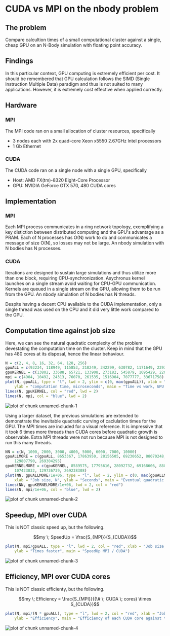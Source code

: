 
# CUDA vs MPI on the nbody problem

## The problem

Compare calcultion times of a small computational cluster against a single, cheap GPU on an N-Body simulation with floating point accuracy.

## Findings

In this particular context, GPU computing is extremely efficient per cost. It should be remembered that GPU calculation follows the SIMD (Single Instruction Multiple Data) paradigm and thus is not suited to many applications. However, it is extremely cost effective when applied correctly.

## Hardware

### MPI

The MPI code ran on a small allocation of cluster resources, specifically

* 3 nodes each with 2x quad-core Xeon x5550 2.67GHz Intel processors
* 1 Gb Ethernet

### CUDA

The CUDA code ran on a single node with a single GPU, specifically

* Host: AMD FX(tm)-8320 Eight-Core Processor
* GPU: NVIDIA GeForce GTX 570, 480 CUDA cores

## Implementation

### MPI

Each MPI process communicates in a ring network topology, exemplifying a key distiction between distributed computing and the GPU's advantage as a PRAM. Each of N processes has O(N) work to do and communicates a message of size O(N), so losses may not be large. An nbody simulation with N bodies has N processes.

### CUDA

Iterations are designed to sustain large simulations and thus utilize more than one block, requiring CPU-synchronization. Asychronus kernel launches on a single stream avoid waiting for CPU-GPU communication. Kernels are queued in a single stream on the GPU, allowing them to be run from the GPU. An nbody simulation of N bodies has N threads.

Despite having a decent CPU available to the CUDA implementation, only a single thread was used on the CPU and it did very little work compared to the GPU.

## Computation time against job size

Here, we can see the natural quadratic complexity of the problem devestating the computation time on the cluster. Keep in mind that the GPU has 480 cores at its disposal, hence the linear behaviour.


```r
N = c(2, 4, 8, 16, 32, 64, 128, 256)
gpuALL = c(93234, 118949, 115853, 218249, 342299, 630782, 1171649, 2293604)
gpuKERNEL = c(13802, 33688, 65721, 133908, 273182, 545879, 1095429, 2200763)
mpi = c(4904, 10492, 24313, 76070, 261535, 1516904, 7077777, 33671758)
plot(N, gpuALL, type = "l", lwd = 2, ylim = c(0, max(gpuALL)), xlab = "Job size, N", 
    ylab = "computation time, microseconds", main = "Time vs work, GPU kernel & communication (black)\n vs GPU kernel (red) vs Cluster (blue)")
lines(N, gpuKERNEL, col = "red", lwd = 2)
lines(N, mpi, col = "blue", lwd = 2)
```

![plot of chunk unnamed-chunk-1](figure/unnamed-chunk-1.png) 


Using a larger dataset, the previous simulations are extended to demonstrate the inevitable quadratic curving of caclulation times for the GPU. The MPI times are included for a visual reference. It is impressive that it took 6 times more threads than CUDA cores before quadratic growth is observable. Extra MPI threads were not run because MPI is not designed to run this many threads.


```r
NN = c(N, 1000, 2000, 3000, 4000, 5000, 6000, 7000, 10000)
gpuALLMORE = c(gpuALL, 8653367, 17863950, 28156505, 69230652, 88070248, 107483798, 
    129807790, 269304295)
gpuKERNELMORE = c(gpuKERNEL, 8589575, 17795616, 28092732, 69168606, 88002472, 
    107423032, 129736739, 269238308)
plot(NN, gpuALLMORE/1e+06, type = "l", lwd = 2, ylim = c(0, max(gpuALLMORE/1e+06)), 
    xlab = "Job size, N", ylab = "Seconds", main = "Eventual quadratic calculation times on GPU")
lines(NN, gpuKERNELMORE/1e+06, lwd = 2, col = "red")
lines(N, mpi/1e+06, col = "blue", lwd = 2)
```

![plot of chunk unnamed-chunk-2](figure/unnamed-chunk-2.png) 


## Speedup, MPI over CUDA

This is NOT classic speed up, but the following.

$$my \; SpeedUp = \frac{S_{MPI}}{S_{CUDA}}$$


```r
plot(N, mpi/gpuALL, type = "l", lwd = 2, col = "red", xlab = "Job size, N", 
    ylab = "Times faster", main = "SpeedUp MPI / CUDA")
```

![plot of chunk unnamed-chunk-3](figure/unnamed-chunk-3.png) 


## Efficiency, MPI over CUDA cores

This is NOT classic efficienty, but the following.

$$my \; Efficiency = \frac{S_{MPI}}{(\# \; CUDA \; cores) \times S_{CUDA}}$$


```r
plot(N, mpi/(N * gpuALL), type = "l", lwd = 2, col = "red", xlab = "Job size, N", 
    ylab = "Efficiency", main = "Efficiency of each CUDA core against the entire MPI process")
```

![plot of chunk unnamed-chunk-4](figure/unnamed-chunk-4.png) 
















